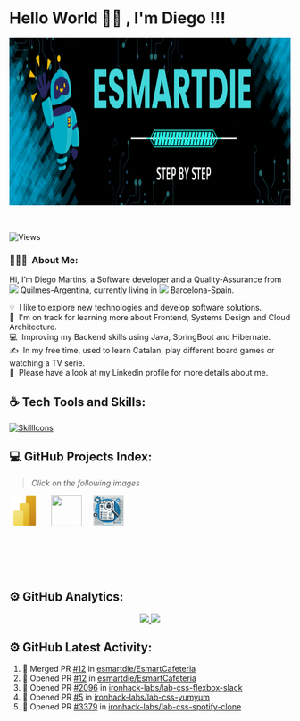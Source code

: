 # Hello World 👋👋 , I'm Diego !!! 


<p align="center">
  <img src="https://github.com/esmartdie/Multimedia/blob/main/IMAGES/MultimediaReadme/HelloVisitors.gif"  height="300px" width="900px" />
</p>

</br>

![Views](https://github-views.deno.dev/api/badge/esmartdie?label=Profile+visitors&style=classic&labelColor=orange)


### 👨🏻‍💻 &nbsp;About Me:

Hi, I’m Diego Martins, a Software developer and a Quality-Assurance from <img src="https://cdn.icon-icons.com/icons2/107/PNG/512/argentina_18266.png" width="13"/> Quilmes-Argentina, currently living in <img src="https://cdn.icon-icons.com/icons2/1531/PNG/512/3253482-flag-spain-icon_106784.png" width="13"/> Barcelona-Spain.

 💡 &nbsp;I like to explore new technologies and develop software solutions.\
 🌱 &nbsp;I'm on track for learning more about Frontend, Systems Design and Cloud Architecture.\
 💻 &nbsp;Improving my Backend skills using Java, SpringBoot and Hibernate.\
 ✍️  &nbsp;In my free time, used to learn Catalan, play different board games or watching a TV serie.\
 📄 &nbsp;Please have a look at my Linkedin profile for more details about me. 


## ☕ Tech Tools and Skills:

[![SkillIcons](https://skillicons.dev/icons?i=js,html,css,java,spring,py,cs,git,github,idea,mongodb,mysql,postgres,docker,postman,selenium,notion&perline=6 )](https://skillicons.dev)<br/>


## 💻 GitHub Projects Index:

> *Click on the following images*  

<div style="display: flex; align-items: center;">
  <a href="https://github.com/esmartdie/PowerBIProjects" target="blank" style="margin-right: 20px;">
    <img src="https://github.com/esmartdie/esmartdie/blob/main/.github/PBI.png" height="55px" width="55px" />
  </a>
  <a href="https://github.com/esmartdie/JavaProyects" target="blank" style="margin-right: 20px;">
    <img src="https://skillicons.dev/icons?i=java&theme=light" height="55px" width="55px" />
  </a>
  <a href="https://github.com/esmartdie/TestingProjects" target="blank"  style="margin-right: 20px;">
    <img src="https://github.com/esmartdie/esmartdie/blob/main/QA.png" height="55px" width="55px" />
  </a>
</div>

  
<br><br><br><br>
 
## ⚙️  GitHub Analytics:

<p align="center">
<a href="https://github.com/esmartdie">
  <img height="160em" src="https://github-readme-stats-eight-theta.vercel.app/api?username=esmartdie&show_icons=true&theme=prussian&include_all_commits=true&count_private=true"/>
  <img height="160em" src="https://github-readme-stats-eight-theta.vercel.app/api/top-langs/?username=esmartdie&layout=compact&langs_count=8&theme=prussian"/>
</a>
</p>

## ⚙️  GitHub Latest Activity: 

<!--START_SECTION:activity-->
1. 🎉 Merged PR [#12](https://github.com/esmartdie/EsmartCafeteria/pull/12) in [esmartdie/EsmartCafeteria](https://github.com/esmartdie/EsmartCafeteria)
2. 💪 Opened PR [#12](https://github.com/esmartdie/EsmartCafeteria/pull/12) in [esmartdie/EsmartCafeteria](https://github.com/esmartdie/EsmartCafeteria)
3. 💪 Opened PR [#2096](https://github.com/ironhack-labs/lab-css-flexbox-slack/pull/2096) in [ironhack-labs/lab-css-flexbox-slack](https://github.com/ironhack-labs/lab-css-flexbox-slack)
4. 💪 Opened PR [#5](https://github.com/ironhack-labs/lab-css-yumyum/pull/5) in [ironhack-labs/lab-css-yumyum](https://github.com/ironhack-labs/lab-css-yumyum)
5. 💪 Opened PR [#3379](https://github.com/ironhack-labs/lab-css-spotify-clone/pull/3379) in [ironhack-labs/lab-css-spotify-clone](https://github.com/ironhack-labs/lab-css-spotify-clone)
<!--END_SECTION:activity-->
